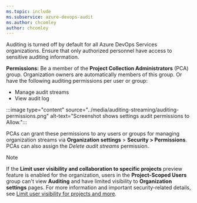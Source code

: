 ```yaml
---
ms.topic: include
ms.subservice: azure-devops-audit
ms.author: chcomley
author: chcomley
---
```


Auditing is turned off by default for all Azure DevOps Services organizations. Ensure that only authorized personnel have access to sensitive auditing information.

**Permissions:** Be a member of the **Project Collection Administrators** (PCA) group. Organization owners are automatically members of this group. Or have the following auditing permissions per user or group:
- Manage audit streams
- View audit log

:::image type="content" source="../media/auditing-streaming/auditing-permissions.png" alt-text="Screenshot shows settings audit permissions to Allow.":::

PCAs can grant these permissions to any users or groups for managing organization streams via **Organization settings** > **Security > Permissions**. PCAs can also assign the *Delete audit streams* permission. 

> [!NOTE]  
> If the **Limit user visibility and collaboration to specific projects** preview feature is enabled for the organization, users in the **Project-Scoped Users** group can't view **Auditing** and have limited visibility to **Organization settings** pages. For more information and important security-related details, see [Limit user visibility for projects and more](../../../user-guide/manage-organization-collection.md#limit-user-visibility-for-projects-and-more).

